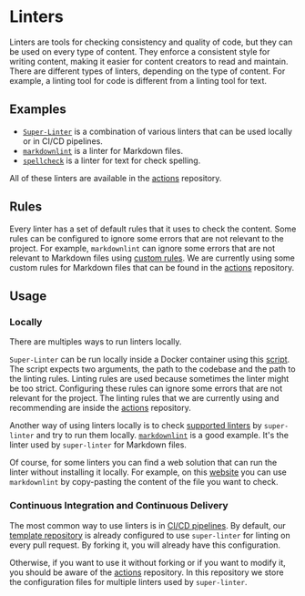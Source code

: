 # Linters

Linters are tools for checking consistency and quality of code, but they can be used on every type of content.
They enforce a consistent style for writing content, making it easier for content creators to read and maintain.
There are different types of linters, depending on the type of content.
For example, a linting tool for code is different from a linting tool for text.

## Examples

- [`Super-Linter`](https://github.com/super-linter/super-linter) is a combination of various linters that can be used locally or in CI/CD pipelines.
- [`markdownlint`](https://github.com/igorshubovych/markdownlint-cli) is a linter for Markdown files.
- [`spellcheck`](https://github.com/marketplace/actions/github-spellcheck-action) is a linter for text for check spelling.

All of these linters are available in the [actions](https://github.com/open-education-hub/actions) repository.

## Rules

Every linter has a set of default rules that it uses to check the content.
Some rules can be configured to ignore some errors that are not relevant to the project.
For example, `markdownlint` can ignore some errors that are not relevant to Markdown files using [custom rules](https://github.com/DavidAnson/markdownlint/blob/main/doc/CustomRules.md).
We are currently using some custom rules for Markdown files that can be found in the [actions](https://github.com/open-education-hub/actions/tree/22a266d68c3c97dd9989f7afb5c4095a0e3dbc85/super-linter/rules) repository.

## Usage

### Locally

There are multiples ways to run linters locally.

`Super-Linter` can be run locally inside a Docker container using this [script](https://gist.github.com/gabrielmocanu/9606cfd789e07b0a1650d0b349fd15f2).
The script expects two arguments, the path to the codebase and the path to the linting rules.
Linting rules are used because sometimes the linter might be too strict.
Configuring these rules can ignore some errors that are not relevant for the project.
The linting rules that we are currently using and recommending are inside the [actions](https://github.com/open-education-hub/actions/tree/main/super-linter/rules) repository.

Another way of using linters locally is to check [supported linters](https://github.com/super-linter/super-linter#supported-linters) by `super-linter` and try to run them locally.
[`markdownlint`](https://github.com/igorshubovych/markdownlint-cli) is a good example.
It's the linter used by `super-linter` for Markdown files.

Of course, for some linters you can find a web solution that can run the linter without installing it locally.
For example, on this [website](https://dlaa.me/markdownlint/) you can use `markdownlint` by copy-pasting the content of the file you want to check.

### Continuous Integration and Continuous Delivery

The most common way to use linters is in [CI/CD pipelines](https://github.blog/2022-02-02-build-ci-cd-pipeline-github-actions-four-steps/).
By default, our [template repository](https://github.com/open-education-hub/oer-template) is already configured to use `super-linter` for linting on every pull request.
By forking it, you will already have this configuration.

Otherwise, if you want to use it without forking or if you want to modify it, you should be aware of the [actions](https://github.com/open-education-hub/actions) repository.
In this repository we store the configuration files for multiple linters used by `super-linter`.
